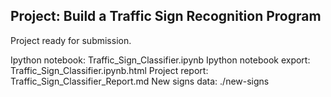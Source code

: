## Project: Build a Traffic Sign Recognition Program

Project ready for submission.

Ipython notebook: Traffic_Sign_Classifier.ipynb
Ipython notebook export: Traffic_Sign_Classifier.ipynb.html
Project report: Traffic_Sign_Classifier_Report.md
New signs data: ./new-signs

